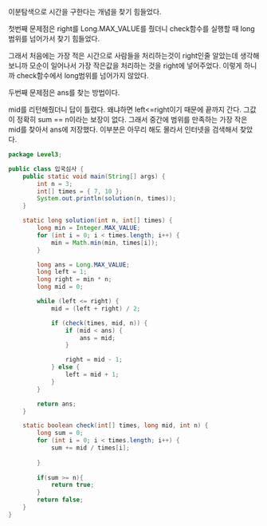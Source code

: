 이분탐색으로 시간을 구한다는 개념을 찾기 힘들었다. 



첫번째 문제점은 right를 Long.MAX_VALUE를 줬더니 check함수를 실행할 때 long범위를 넘어가서 찾기 힘들었다.

그래서 처음에는 가장 적은 시간으로 사람들을 처리하는것이 right인줄 알았는데 생각해보니까 모순이 일어나서 가장 작은값을 처리하는 것을 right에 넣어주었다. 이렇게 하니까 check함수에서 long범위를 넘어가지 않았다.



두번째 문제점은 ans를 찾는 방법이다.

mid를 리턴해줬더니 답이 틀렸다. 왜냐하면 left<=right이기 때문에 끝까지 간다. 그값이 정확히 sum == n이라는 보장이 없다. 그래서 중간에 범위를 만족하는 가장 작은 mid를 찾아서 ans에 저장했다. 이부분은 아무리 해도 몰라서 인터넷을 검색해서 찾았다.

```java
package Level3;

public class 입국심사 {
	public static void main(String[] args) {
		int n = 3;
		int[] times = { 7, 10 };
		System.out.println(solution(n, times));
	}

	static long solution(int n, int[] times) {
		long min = Integer.MAX_VALUE;
		for (int i = 0; i < times.length; i++) {
			min = Math.min(min, times[i]);
		}

		long ans = Long.MAX_VALUE;
		long left = 1;
		long right = min * n;
		long mid = 0;

		while (left <= right) {
			mid = (left + right) / 2;

			if (check(times, mid, n)) {
				if (mid < ans) {
					ans = mid;
				}

				right = mid - 1;
			} else {
				left = mid + 1;
			}
		}

		return ans;
	}

	static boolean check(int[] times, long mid, int n) {
		long sum = 0;
		for (int i = 0; i < times.length; i++) {
			sum += mid / times[i];
            
		}
		
		if(sum >= n){
			return true;
		}
        return false;
	}
}
```

